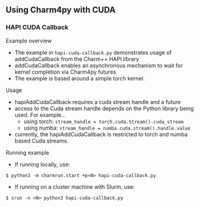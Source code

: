 ## Using Charm4py with CUDA

### HAPI CUDA Callback

Example overview

- The example in `hapi-cuda-callback.py` demonstrates usage of addCudaCallback from the Charm++ HAPI library
- addCudaCallback enables an asynchronous mechanism to wait for kernel completion via Charm4py futures
- The example is based around a simple torch kernel.

Usage

- hapiAddCudaCallback requires a cuda stream handle and a future
- access to the Cuda stream handle depends on the Python library being used. For example...
  - using torch: `stream_handle = torch.cuda.Stream().cuda_stream`
  - using numba: `stream_handle = numba.cuda.stream().handle.value`
- currently, the hapiAddCudaCallback is restricted to torch and numba based Cuda streams.

Running example

- If running locally, use:  

`$ python3 -m charmrun.start +p<N> hapi-cuda-callback.py`

- If running on a cluster machine with Slurm, use:  

`$ srun -n <N> python3 hapi-cuda-callback.py`
